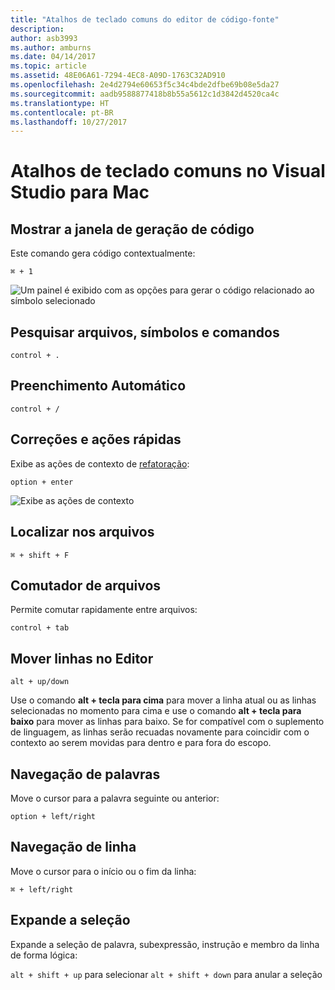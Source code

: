 ```yaml
---
title: "Atalhos de teclado comuns do editor de código-fonte"
description: 
author: asb3993
ms.author: amburns
ms.date: 04/14/2017
ms.topic: article
ms.assetid: 48E06A61-7294-4EC8-A09D-1763C32AD910
ms.openlocfilehash: 2e4d2794e60653f5c34c4bde2dfbe69b08e5da27
ms.sourcegitcommit: aadb9588877418b8b55a5612c1d3842d4520ca4c
ms.translationtype: HT
ms.contentlocale: pt-BR
ms.lasthandoff: 10/27/2017
---
```

# <a name="common-keyboard-shortcuts-in-visual-studio-for-mac"></a>Atalhos de teclado comuns no Visual Studio para Mac

## <a name="show-code-generation-window"></a>Mostrar a janela de geração de código

Este comando gera código contextualmente:

 `⌘ + 1`

![Um painel é exibido com as opções para gerar o código relacionado ao símbolo selecionado](media/keyboard-shortcuts-image8.png)

## <a name="search-files-symbols-and-commands"></a>Pesquisar arquivos, símbolos e comandos

`control + .` 

## <a name="autocomplete"></a>Preenchimento Automático 

`control + /` 

## <a name="quick-fixes-and-actions"></a>Correções e ações rápidas

Exibe as ações de contexto de [refatoração](~/refactoring.md):

`option + enter`

![Exibe as ações de contexto](media/keyboard-shortcuts-image9.png)

## <a name="find-in-files"></a>Localizar nos arquivos

`⌘ + shift + F`

## <a name="file-switcher"></a>Comutador de arquivos

Permite comutar rapidamente entre arquivos:

`control + tab`

## <a name="move-lines-around-in-editor"></a>Mover linhas no Editor

`alt + up/down` 

Use o comando **alt + tecla para cima** para mover a linha atual ou as linhas selecionadas no momento para cima e use o comando **alt + tecla para baixo** para mover as linhas para baixo. Se for compatível com o suplemento de linguagem, as linhas serão recuadas novamente para coincidir com o contexto ao serem movidas para dentro e para fora do escopo.

## <a name="word-navigation"></a>Navegação de palavras

Move o cursor para a palavra seguinte ou anterior:

`option + left/right`

## <a name="line-navigation"></a>Navegação de linha

Move o cursor para o início ou o fim da linha:

`⌘ + left/right`

## <a name="expands-the-selection"></a>Expande a seleção

Expande a seleção de palavra, subexpressão, instrução e membro da linha de forma lógica:

`alt + shift + up` para selecionar `alt + shift + down` para anular a seleção